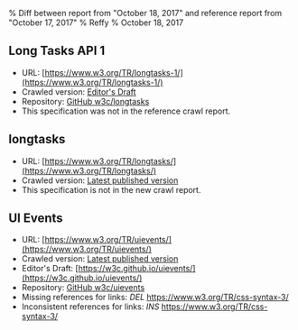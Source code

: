 % Diff between report from "October 18, 2017" and reference report from "October 17, 2017"
% Reffy
% October 18, 2017

## Long Tasks API 1

- URL: [https://www.w3.org/TR/longtasks-1/](https://www.w3.org/TR/longtasks-1/)
- Crawled version: [Editor's Draft](https://w3c.github.io/longtasks/)
- Repository: [GitHub w3c/longtasks](https://github.com/w3c/longtasks)
- This specification was not in the reference crawl report.


## longtasks

- URL: [https://www.w3.org/TR/longtasks/](https://www.w3.org/TR/longtasks/)
- Crawled version: [Latest published version](https://www.w3.org/TR/longtasks)
- This specification is not in the new crawl report.


## UI Events

- URL: [https://www.w3.org/TR/uievents/](https://www.w3.org/TR/uievents/)
- Crawled version: [Latest published version](https://www.w3.org/TR/2016/WD-uievents-20160804/)
- Editor's Draft: [https://w3c.github.io/uievents/](https://w3c.github.io/uievents/)
- Repository: [GitHub w3c/uievents](https://github.com/w3c/uievents)
- Missing references for links: *DEL* https://www.w3.org/TR/css-syntax-3/
- Inconsistent references for links: *INS* https://www.w3.org/TR/css-syntax-3/


